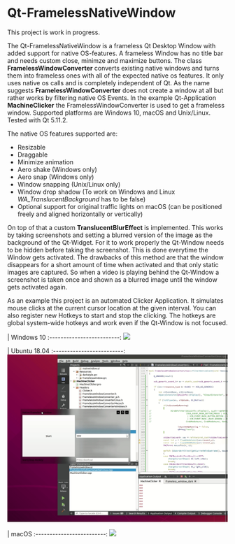 # Qt-FramelessNativeWindow

This project is work in progress. 

The Qt-FramelessNativeWindow is a frameless Qt Desktop Window with added support for native OS-features. A frameless Window has no title bar and needs custom close, minimze and maximize buttons. The class **FramelessWindowConverter** converts existing native windows and turns them into frameless ones with all of the expected native os features. It only uses native os calls and is completely independent of Qt. As the name suggests **FramelessWindowConverter** does not create a window at all but rather works by filtering native OS Events. In the example Qt-Application **MachineClicker** the FramelessWindowConverter is used to get a frameless window.
Supported platforms are Windows 10, macOS and Unix/Linux. Tested with Qt 5.11.2.

The native OS features supported are:
- Resizable
- Draggable
- Minimize animation
- Aero shake (Windows only)
- Aero snap (Windows only)
- Window snapping (Unix/Linux only)
- Window drop shadow (To work on Windows and Linux *WA_TranslucentBackground* has to be false)
- Optional support for original traffic lights on macOS (can be positioned freely and aligned horizontally or vertically)

On top of that a custom **TranslucentBlurEffect** is implemented. This works by taking screenshots and setting a blurred version of the image as the background of the Qt-Widget. For it to work properly the Qt-Window needs to be hidden before taking the screenshot. This is done everytime the Window gets activated. The drawbacks of this method are that the window disappears for a short amount of time when activated and that only static images are captured. So when a video is playing behind the Qt-Window a screenshot is taken once and shown as a blurred image until the window gets activated again. 

As an example this project is an automated Clicker Application. It simulates mouse clicks at the current cursor location at the given interval. You can also register new Hotkeys to start and stop the clicking. The hotkeys are global system-wide hotkeys and work even if the Qt-Window is not focused. 

| Windows 10 
:-------------------------:
<img width="700" src="https://raw.githubusercontent.com/Ochrazy/Qt-FramelessNativeWindow/master/github-images/WindowsNativeFramelessWindow.gif"> 

| Ubuntu 18.04
:-------------------------:
<img width="700" src="https://raw.githubusercontent.com/Ochrazy/Qt-FramelessNativeWindow/master/github-images/UbuntuNativeFramelessWindow.gif"> 

| macOS
:-------------------------:
<img width="700" src="https://raw.githubusercontent.com/Ochrazy/Qt-FramelessNativeWindow/master/github-images/MacosNativeFramelessWindow.gif"> 
